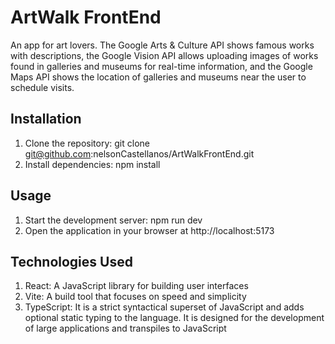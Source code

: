 # ArtWalk FrontEnd

An app for art lovers. The Google Arts & Culture API shows famous works with descriptions, the Google Vision API allows uploading images of works found in galleries and museums for real-time information, and the Google Maps API shows the location of galleries and museums near the user to schedule visits.

## Installation
1. Clone the repository: git clone git@github.com:nelsonCastellanos/ArtWalkFrontEnd.git
2. Install dependencies: npm install

## Usage
1. Start the development server: npm run dev
2. Open the application in your browser at http://localhost:5173

## Technologies Used
1. React: A JavaScript library for building user interfaces
2. Vite: A build tool that focuses on speed and simplicity
3. TypeScript: It is a strict syntactical superset of JavaScript and adds optional static typing to the language. It is designed for the development of large applications and transpiles to JavaScript
